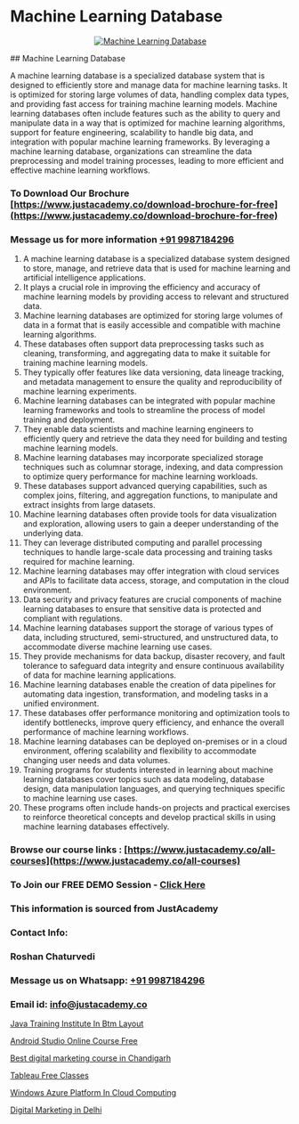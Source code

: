 # Machine Learning Database

<p align="center">
  <a href="https://justacademy.co/course-detail/machine-learning">
    <img src="https://justacademy.co/storage2/course_image/1709713428_course_image.webp" alt="Machine Learning Database">
  </a>
</p>
## Machine Learning Database

A machine learning database is a specialized database system that is designed to efficiently store and manage data for machine learning tasks. It is optimized for storing large volumes of data, handling complex data types, and providing fast access for training machine learning models. Machine learning databases often include features such as the ability to query and manipulate data in a way that is optimized for machine learning algorithms, support for feature engineering, scalability to handle big data, and integration with popular machine learning frameworks. By leveraging a machine learning database, organizations can streamline the data preprocessing and model training processes, leading to more efficient and effective machine learning workflows.
### To Download Our Brochure [https://www.justacademy.co/download-brochure-for-free](https://www.justacademy.co/download-brochure-for-free)
### Message us for more information [+91 9987184296](https://api.whatsapp.com/send?phone=919987184296)
1) A machine learning database is a specialized database system designed to store, manage, and retrieve data that is used for machine learning and artificial intelligence applications.
2) It plays a crucial role in improving the efficiency and accuracy of machine learning models by providing access to relevant and structured data.
3) Machine learning databases are optimized for storing large volumes of data in a format that is easily accessible and compatible with machine learning algorithms.
4) These databases often support data preprocessing tasks such as cleaning, transforming, and aggregating data to make it suitable for training machine learning models.
5) They typically offer features like data versioning, data lineage tracking, and metadata management to ensure the quality and reproducibility of machine learning experiments.
6) Machine learning databases can be integrated with popular machine learning frameworks and tools to streamline the process of model training and deployment.
7) They enable data scientists and machine learning engineers to efficiently query and retrieve the data they need for building and testing machine learning models.
8) Machine learning databases may incorporate specialized storage techniques such as columnar storage, indexing, and data compression to optimize query performance for machine learning workloads.
9) These databases support advanced querying capabilities, such as complex joins, filtering, and aggregation functions, to manipulate and extract insights from large datasets.
10) Machine learning databases often provide tools for data visualization and exploration, allowing users to gain a deeper understanding of the underlying data.
11) They can leverage distributed computing and parallel processing techniques to handle large-scale data processing and training tasks required for machine learning.
12) Machine learning databases may offer integration with cloud services and APIs to facilitate data access, storage, and computation in the cloud environment.
13) Data security and privacy features are crucial components of machine learning databases to ensure that sensitive data is protected and compliant with regulations.
14) Machine learning databases support the storage of various types of data, including structured, semi-structured, and unstructured data, to accommodate diverse machine learning use cases.
15) They provide mechanisms for data backup, disaster recovery, and fault tolerance to safeguard data integrity and ensure continuous availability of data for machine learning applications.
16) Machine learning databases enable the creation of data pipelines for automating data ingestion, transformation, and modeling tasks in a unified environment.
17) These databases offer performance monitoring and optimization tools to identify bottlenecks, improve query efficiency, and enhance the overall performance of machine learning workflows.
18) Machine learning databases can be deployed on-premises or in a cloud environment, offering scalability and flexibility to accommodate changing user needs and data volumes.
19) Training programs for students interested in learning about machine learning databases cover topics such as data modeling, database design, data manipulation languages, and querying techniques specific to machine learning use cases.
20) These programs often include hands-on projects and practical exercises to reinforce theoretical concepts and develop practical skills in using machine learning databases effectively.

### Browse our course links : [https://www.justacademy.co/all-courses](https://www.justacademy.co/all-courses) 
### To Join our FREE DEMO Session - [Click Here](https://www.justacademy.co/register-for-course-demo)


### This information is sourced from JustAcademy
### Contact Info:
### Roshan Chaturvedi
### Message us on Whatsapp: [+91 9987184296](https://api.whatsapp.com/send?phone=919987184296)
### Email id: [info@justacademy.co](mailto:info@justacademy.co)
                
[Java Training Institute In Btm Layout](https://www.linkedin.com/pulse/java-training-institute-btm-layout-justacademy-kolkata-ohjke?trackingId=NcAuf1JeA2Og4IvykW84jw%3D%3D&lipi=urn%3Ali%3Apage%3Ad_flagship3_company_admin%3BZ3buGVXtSt2MpOd2OMz6cQ%3D%3D)

[Android Studio Online Course Free](https://www.linkedin.com/pulse/android-studio-online-course-free-justacademy-cupertino-ybjwc/)

[Best digital marketing course in Chandigarh](https://medium.com/@kumarishimmi99/best-digital-marketing-course-in-chandigarh-4d5f8ba3d6ba)

[Tableau Free Classes](https://medium.com/@kamblerajas684/tableau-free-classes-53d4a2cc0615)

[Windows Azure Platform In Cloud Computing](https://justacademyin.github.io/justacademy/windows-azure-platform-in-cloud-computing)

[Digital Marketing in Delhi](https://justacademyin.github.io/justacademy/digital-marketing-in-delhi)

